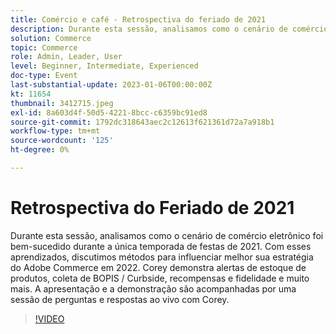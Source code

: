 ```yaml
---
title: Comércio e café - Retrospectiva do feriado de 2021
description: Durante esta sessão, analisamos como o cenário de comércio eletrônico foi bem-sucedido durante a única temporada de festas de 2021. Com esses aprendizados, discutimos métodos para influenciar melhor sua estratégia do Adobe Commerce em 2022. Corey demonstra alertas de estoque de produtos, coleta de BOPIS / Curbside, recompensas e fidelidade e muito mais. A apresentação e a demonstração são acompanhadas por uma sessão de perguntas e respostas ao vivo com Corey.
solution: Commerce
topic: Commerce
role: Admin, Leader, User
level: Beginner, Intermediate, Experienced
doc-type: Event
last-substantial-update: 2023-01-06T00:00:00Z
kt: 11654
thumbnail: 3412715.jpeg
exl-id: 8a603d4f-50d5-4221-8bcc-c6359bc91ed8
source-git-commit: 1792dc318643aec2c12613f621361d72a7a918b1
workflow-type: tm+mt
source-wordcount: '125'
ht-degree: 0%

---
```


# Retrospectiva do Feriado de 2021

Durante esta sessão, analisamos como o cenário de comércio eletrônico foi bem-sucedido durante a única temporada de festas de 2021. Com esses aprendizados, discutimos métodos para influenciar melhor sua estratégia do Adobe Commerce em 2022. Corey demonstra alertas de estoque de produtos, coleta de BOPIS / Curbside, recompensas e fidelidade e muito mais. A apresentação e a demonstração são acompanhadas por uma sessão de perguntas e respostas ao vivo com Corey.

>[!VIDEO](https://video.tv.adobe.com/v/3412715/?quality=12&learn=on)
